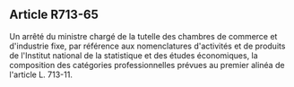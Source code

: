 Article R713-65
----
Un arrêté du ministre chargé de la tutelle des chambres de commerce et
d'industrie fixe, par référence aux nomenclatures d'activités et de produits de
l'Institut national de la statistique et des études économiques, la composition
des catégories professionnelles prévues au premier alinéa de l'article L.
713-11.
